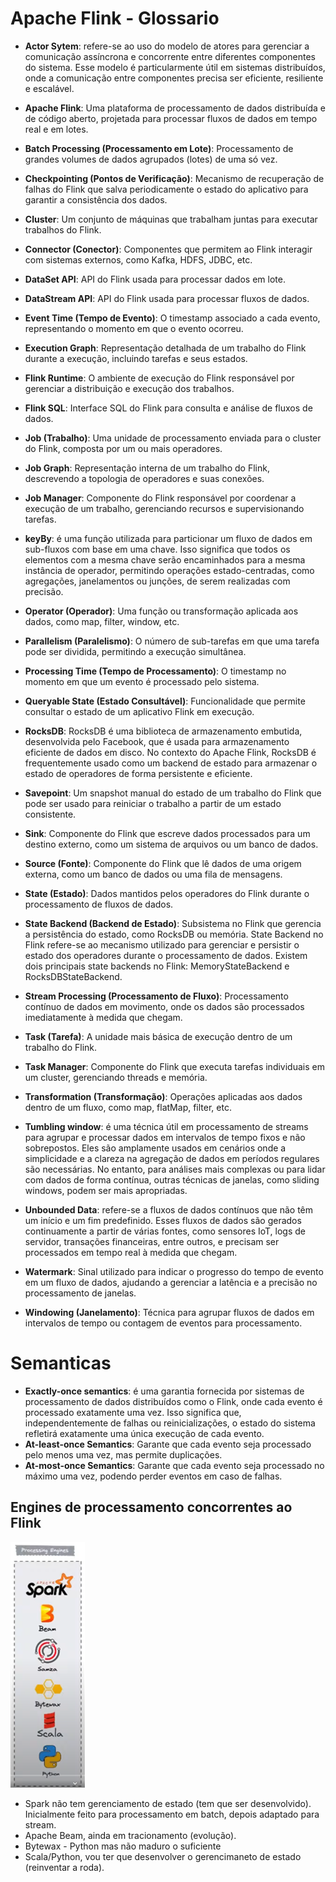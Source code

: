 # Apache Flink - Glossario

- **Actor Sytem**: refere-se ao uso do modelo de atores para gerenciar a comunicação assíncrona e concorrente entre diferentes componentes do sistema. Esse modelo é particularmente útil em sistemas distribuídos, onde a comunicação entre componentes precisa ser eficiente, resiliente e escalável.

- **Apache Flink**: Uma plataforma de processamento de dados distribuída e de código aberto, projetada para processar fluxos de dados em tempo real e em lotes.
- **Batch Processing (Processamento em Lote)**: Processamento de grandes volumes de dados agrupados (lotes) de uma só vez.
- **Checkpointing (Pontos de Verificação)**: Mecanismo de recuperação de falhas do Flink que salva periodicamente o estado do aplicativo para garantir a consistência dos dados.
- **Cluster**: Um conjunto de máquinas que trabalham juntas para executar trabalhos do Flink.
- **Connector (Conector)**: Componentes que permitem ao Flink interagir com sistemas externos, como Kafka, HDFS, JDBC, etc.
- **DataSet API**: API do Flink usada para processar dados em lote.
- **DataStream API**: API do Flink usada para processar fluxos de dados.
- **Event Time (Tempo de Evento)**: O timestamp associado a cada evento, representando o momento em que o evento ocorreu.
- **Execution Graph**: Representação detalhada de um trabalho do Flink durante a execução, incluindo tarefas e seus estados.
- **Flink Runtime**: O ambiente de execução do Flink responsável por gerenciar a distribuição e execução dos trabalhos.
- **Flink SQL**: Interface SQL do Flink para consulta e análise de fluxos de dados.
- **Job (Trabalho)**: Uma unidade de processamento enviada para o cluster do Flink, composta por um ou mais operadores.
- **Job Graph**: Representação interna de um trabalho do Flink, descrevendo a topologia de operadores e suas conexões.
- **Job Manager**: Componente do Flink responsável por coordenar a execução de um trabalho, gerenciando recursos e supervisionando tarefas.
- **keyBy**: é uma função utilizada para particionar um fluxo de dados em sub-fluxos com base em uma chave. Isso significa que todos os elementos com a mesma chave serão encaminhados para a mesma instância de operador, permitindo operações estado-centradas, como agregações, janelamentos ou junções, de serem realizadas com precisão.
- **Operator (Operador)**: Uma função ou transformação aplicada aos dados, como map, filter, window, etc.
- **Parallelism (Paralelismo)**: O número de sub-tarefas em que uma tarefa pode ser dividida, permitindo a execução simultânea.
- **Processing Time (Tempo de Processamento)**: O timestamp no momento em que um evento é processado pelo sistema.
- **Queryable State (Estado Consultável)**: Funcionalidade que permite consultar o estado de um aplicativo Flink em execução.
- **RocksDB**: RocksDB é uma biblioteca de armazenamento embutida, desenvolvida pelo Facebook, que é usada para armazenamento eficiente de dados em disco. No contexto do Apache Flink, RocksDB é frequentemente usado como um backend de estado para armazenar o estado de operadores de forma persistente e eficiente.
- **Savepoint**: Um snapshot manual do estado de um trabalho do Flink que pode ser usado para reiniciar o trabalho a partir de um estado consistente.
- **Sink**: Componente do Flink que escreve dados processados para um destino externo, como um sistema de arquivos ou um banco de dados.
- **Source (Fonte)**: Componente do Flink que lê dados de uma origem externa, como um banco de dados ou uma fila de mensagens.
- **State (Estado)**: Dados mantidos pelos operadores do Flink durante o processamento de fluxos de dados.
- **State Backend (Backend de Estado)**: Subsistema no Flink que gerencia a persistência do estado, como RocksDB ou memória. State Backend no Flink refere-se ao mecanismo utilizado para gerenciar e persistir o estado dos operadores durante o processamento de dados. Existem dois principais state backends no Flink: MemoryStateBackend e RocksDBStateBackend.
- **Stream Processing (Processamento de Fluxo)**: Processamento contínuo de dados em movimento, onde os dados são processados imediatamente à medida que chegam.
- **Task (Tarefa)**: A unidade mais básica de execução dentro de um trabalho do Flink.
- **Task Manager**: Componente do Flink que executa tarefas individuais em um cluster, gerenciando threads e memória.
- **Transformation (Transformação)**: Operações aplicadas aos dados dentro de um fluxo, como map, flatMap, filter, etc.

- **Tumbling window**: é uma técnica útil em processamento de streams para agrupar e processar dados em intervalos de tempo fixos e não sobrepostos. Eles são amplamente usados em cenários onde a simplicidade e a clareza na agregação de dados em períodos regulares são necessárias. No entanto, para análises mais complexas ou para lidar com dados de forma contínua, outras técnicas de janelas, como sliding windows, podem ser mais apropriadas.

- **Unbounded Data**: refere-se a fluxos de dados contínuos que não têm um início e um fim predefinido. Esses fluxos de dados são gerados continuamente a partir de várias fontes, como sensores IoT, logs de servidor, transações financeiras, entre outros, e precisam ser processados em tempo real à medida que chegam.
- **Watermark**: Sinal utilizado para indicar o progresso do tempo de evento em um fluxo de dados, ajudando a gerenciar a latência e a precisão no processamento de janelas.
- **Windowing (Janelamento)**: Técnica para agrupar fluxos de dados em intervalos de tempo ou contagem de eventos para processamento.



# Semanticas 

- **Exactly-once semantics**: é uma garantia fornecida por sistemas de processamento de dados distribuídos como o Flink, onde cada evento é processado exatamente uma vez. Isso significa que, independentemente de falhas ou reinicializações, o estado do sistema refletirá exatamente uma única execução de cada evento.
- **At-least-once Semantics**: Garante que cada evento seja processado pelo menos uma vez, mas permite duplicações.
- **At-most-once Semantics**: Garante que cada evento seja processado no máximo uma vez, podendo perder eventos em caso de falhas.

## Engines de processamento concorrentes ao Flink
![alt text](image.png)
- Spark não tem gerenciamento de estado (tem que ser desenvolvido). Inicialmente feito para processamento em batch, depois adaptado para stream.
- Apache Beam, ainda em tracionamento (evolução).
- Bytewax - Python mas não maduro o suficiente
- Scala/Python, vou ter que desenvolver o gerencimaneto de estado (reinventar a roda).














